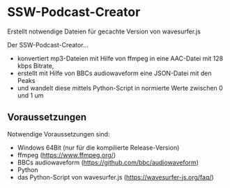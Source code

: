 # SSW-Podcast-Creator
Erstellt notwendige Dateien für gecachte Version von wavesurfer.js

Der SSW-Podcast-Creator...
- konvertiert mp3-Dateien mit Hilfe von ffmpeg in eine AAC-Datei mit 128 kbps Bitrate,
- erstellt mit Hilfe von BBCs audiowaveform eine JSON-Datei mit den Peaks
- und wandelt diese mittels Python-Script in normierte Werte zwischen 0 und 1 um

## Voraussetzungen

Notwendige Voraussetzungen sind:
- Windows 64Bit (nur für die kompilierte Release-Version)
- ffmpeg (https://www.ffmpeg.org/)
- BBCs audiowaveform (https://github.com/bbc/audiowaveform)
- Python
- das Python-Script von wavesurfer.js (https://wavesurfer-js.org/faq/)
